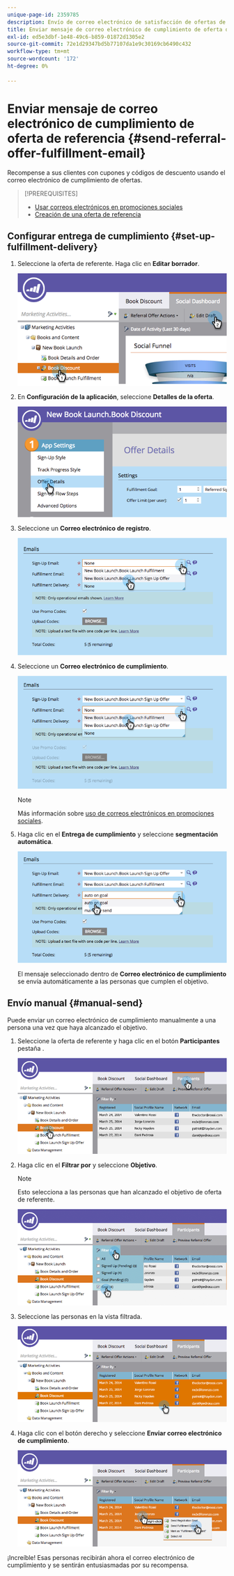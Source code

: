 ```yaml
---
unique-page-id: 2359785
description: Envío de correo electrónico de satisfacción de ofertas de referencia - Documentos de Marketo - Documentación del producto
title: Enviar mensaje de correo electrónico de cumplimiento de oferta de referencia
exl-id: ed5e3dbf-1e48-49c6-b859-01872d1305e2
source-git-commit: 72e1d29347bd5b77107da1e9c30169cb6490c432
workflow-type: tm+mt
source-wordcount: '172'
ht-degree: 0%

---
```


# Enviar mensaje de correo electrónico de cumplimiento de oferta de referencia {#send-referral-offer-fulfillment-email}

Recompense a sus clientes con cupones y códigos de descuento usando el correo electrónico de cumplimiento de ofertas.

>[!PREREQUISITES]
>
>* [Usar correos electrónicos en promociones sociales](/help/marketo/product-docs/demand-generation/social/social-functions/use-emails-in-social-promotions.md)
>* [Creación de una oferta de referencia](/help/marketo/product-docs/demand-generation/social/referral-offers/create-a-referral-offer.md)


## Configurar entrega de cumplimiento {#set-up-fulfillment-delivery}

1. Seleccione la oferta de referente. Haga clic en **Editar borrador**.

   ![](assets/image2015-4-20-16-3a3-3a14.png)

1. En **Configuración de la aplicación**, seleccione **Detalles de la oferta**.

   ![](assets/image2015-4-23-12-3a53-3a16.png)

1. Seleccione un **Correo electrónico de registro**.

   ![](assets/image2015-4-23-12-3a58-3a52.png)

1. Seleccione un **Correo electrónico de cumplimiento**.

   ![](assets/image2015-4-23-13-3a4-3a40.png)

   >[!NOTE]
   >
   >Más información sobre [uso de correos electrónicos en promociones sociales](/help/marketo/product-docs/demand-generation/social/social-functions/use-emails-in-social-promotions.md).

1. Haga clic en el **Entrega de cumplimiento** y seleccione **segmentación automática**.

   ![](assets/image2015-4-23-13-3a13-3a33.png)

   El mensaje seleccionado dentro de **Correo electrónico de cumplimiento** se envía automáticamente a las personas que cumplen el objetivo.

## Envío manual {#manual-send}

Puede enviar un correo electrónico de cumplimiento manualmente a una persona una vez que haya alcanzado el objetivo.

1. Seleccione la oferta de referente y haga clic en el botón **Participantes** pestaña .

   ![](assets/image2015-4-20-15-3a37-3a14.png)

1. Haga clic en el **Filtrar por** y seleccione **Objetivo**.

   >[!NOTE]
   >
   >Esto selecciona a las personas que han alcanzado el objetivo de oferta de referente.

   ![](assets/image2015-4-20-15-3a59-3a11.png)

1. Seleccione las personas en la vista filtrada.

   ![](assets/2015-04-23-13-08-53.png)

1. Haga clic con el botón derecho y seleccione **Enviar correo electrónico de cumplimiento**.

   ![](assets/2015-04-20-15-54-13.png)

¡Increíble! Esas personas recibirán ahora el correo electrónico de cumplimiento y se sentirán entusiasmadas por su recompensa.
